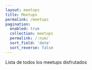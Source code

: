 ```yaml
---
layout: meetups
title: Meetups
permalink: /meetups
pagination:
  enabled: true
  collection: meetups
  permalink: /:num/
  sort_field: 'date'
  sort_reverse: false
---
```


Lista de todos los meetups disfrutados